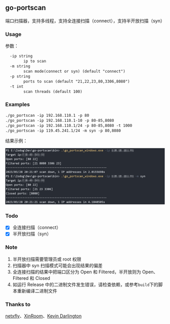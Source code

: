 ## go-portscan

端口扫描器，支持多线程，支持全连接扫描（connect），支持半开放扫描（syn）

### Usage

参数：

```shell
  -ip string
        ip to scan
  -m string
        scan mode(connect or syn) (default "connect")
  -p string
        ports to scan (default "21,22,23,80,3306,8080")
  -t int
        scan threads (default 100)
```

### Examples

```shell
./go_portscan -ip 192.168.110.1 -p 80
./go_portscan -ip 192.168.110.1-10 -p 80-85,8080
./go_portscan -ip 192.168.110.1/24 -p 80-85,8080 -t 1000
./go_portscan -ip 119.45.241.1/24 -m syn -p 80,8080
```

结果示例：

![scan](image/scan.png)

### Todo

- [x] 全连接扫描（connect）
- [x] 半开放扫描（syn）

### Note

1. 半开放扫描需要管理员或 root 权限
2. 扫描器中 syn 扫描模式可能会出现结果的偏差
3. 全连接扫描的结果中把端口区分为 Open 和 Filtered，半开放则为 Open、Filtered 和 Closed
4. 如运行 Release 中的二进制文件发生错误，请检查依赖，或参考`build`下的脚本重新编译二进制文件

### Thanks to

[netxfly](https://github.com/netxfly)、[XinRoom](https://github.com/XinRoom)、[Kevin Darlington](https://github.com/kdar)